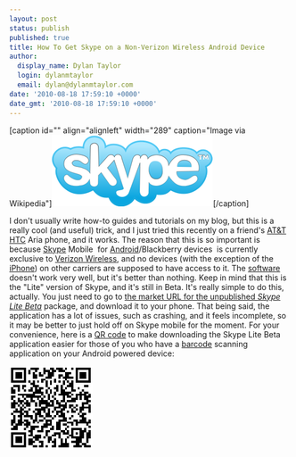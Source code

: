 ```yaml
---
layout: post
status: publish
published: true
title: How To Get Skype on a Non-Verizon Wireless Android Device
author:
  display_name: Dylan Taylor
  login: dylanmtaylor
  email: dylan@dylanmtaylor.com
date: '2010-08-18 17:59:10 +0000'
date_gmt: '2010-08-18 17:59:10 +0000'
---
```

<div class="zemanta-img">
<p>[caption id="" align="alignleft" width="289" caption="Image via Wikipedia"]<a href="http://en.wikipedia.org/wiki/File:Skype_logo2.svg"><img title="Skype Technologies S.A. logo" src="/images/blog/2010/11/289px-Skype_logo2.svg_.png" alt="Skype Technologies S.A. logo" width="289" height="128" /></a>[/caption]</p>
</div>
<p>I don't usually write how-to guides and tutorials on my blog, but this is a really cool (and useful) trick, and I just tried this recently on a friend's <a class="zem_slink" title="AT&amp;T" rel="homepage" href="http://www.att.com">AT&amp;T</a> <a class="zem_slink" title="HTC" rel="homepage" href="http://www.htc.com">HTC</a> Aria phone, and it works. The reason that this is so important is because <a class="zem_slink" title="Skype" rel="homepage" href="http://skype.com">Skype</a> Mobile  for <a class="zem_slink" title="Android" rel="homepage" href="http://code.google.com/android/">Android</a>/Blackberry devices  is currently exclusive to <a class="zem_slink" title="Verizon Wireless" rel="homepage" href="http://www.verizonwireless.com">Verizon Wireless</a>, and no devices (with the exception of the <a class="zem_slink" title="iPhone" rel="homepage" href="http://www.cnet.com/apple-iphone.html">iPhone</a>) on other carriers are supposed to have access to it. The <a class="zem_slink" title="Computer software" rel="wikipedia" href="http://en.wikipedia.org/wiki/Computer_software">software</a> doesn't work very well, but it's better than nothing.  Keep in mind that this is the "Lite" version of Skype, and it's still in Beta. It's really simple to do this, actually. You just need to go to <a href="http://market.android.com/details?id=com.skype.android.lite">the market URL for the unpublished <em>Skype Lite Beta</em></a> package, and download it to your phone. That being said, the application has a lot of issues, such as crashing, and it feels incomplete, so it may be better to just hold off on Skype mobile for the moment. For your convenience, here is a <a class="zem_slink" title="QR Code" rel="wikipedia" href="http://en.wikipedia.org/wiki/QR_Code">QR code</a> to make downloading the Skype Lite Beta application easier for those of you who have a <a class="zem_slink" title="Barcode" rel="wikipedia" href="http://en.wikipedia.org/wiki/Barcode">barcode</a> scanning application on your Android powered device:</p>
<p><a href="/images/blog/2011/06/skype-lite-qrcode.png"><img title="Skype Lite Android Market QR Code" src="/images/blog/2010/11/skype-lite-qrcode.png" alt="" width="150" height="150" /></a></p>
